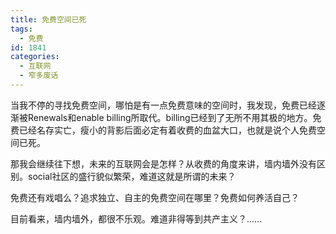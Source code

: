 ```yaml
---
title: 免费空间已死
tags:
  - 免费
id: 1841
categories:
  - 互联网
  - 窄多废话
---
```


当我不停的寻找免费空间，哪怕是有一点免费意味的空间时，我发现，免费已经逐渐被Renewals和enable billing所取代。billing已经到了无所不用其极的地方。免费已经名存实亡，瘦小的背影后面必定有着收费的血盆大口，也就是说个人免费空间已死。

那我会继续往下想，未来的互联网会是怎样？从收费的角度来讲，墙内墙外没有区别。social社区的盛行貌似繁荣，难道这就是所谓的未来？

免费还有戏唱么？追求独立、自主的免费空间在哪里？免费如何养活自己？

目前看来，墙内墙外，都很不乐观。难道非得等到共产主义？......